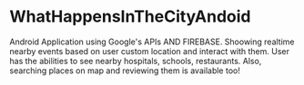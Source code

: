 # WhatHappensInTheCityAndoid
Android Application using Google's APIs AND FIREBASE.
Shoowing realtime nearby events based on user custom location and interact with them.
User has the abilities to see nearby hospitals, schools, restaurants.
Also, searching places on map and reviewing them is available too!
